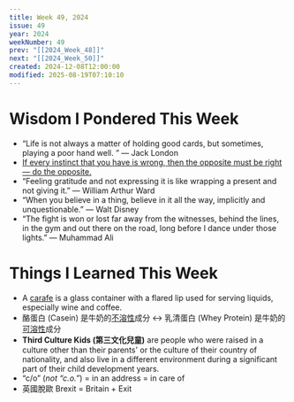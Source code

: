 ```yaml
---
title: Week 49, 2024
issue: 49
year: 2024
weekNumber: 49
prev: "[[2024_Week_48]]"
next: "[[2024_Week_50]]"
created: 2024-12-08T12:00:00
modified: 2025-08-19T07:10:10
---
```


# Wisdom I Pondered This Week

* “Life is not always a matter of holding good cards, but sometimes, playing a poor hand well. ” — Jack London
* [If every instinct that you have is wrong, then the opposite must be right — do the opposite.](https://www.youtube.com/watch?v=1Y_6fZGSOQI)
* “Feeling gratitude and not expressing it is like wrapping a present and not giving it.” — William Arthur Ward
* “When you believe in a thing, believe in it all the way, implicitly and unquestionable.” — Walt Disney
* “The fight is won or lost far away from the witnesses, behind the lines, in the gym and out there on the road, long before I dance under those lights.” — Muhammad Ali

# Things I Learned This Week

* A [carafe](https://www.google.com/search?q=carafe) is a glass container with a flared lip used for serving liquids, especially wine and coffee.
* 酪蛋白 (Casein) 是牛奶的<u>不溶性</u>成分 ↔ 乳清蛋白 (Whey Protein) 是牛奶的<u>可溶性</u>成分
* **Third Culture Kids (第三文化兒童)** are people who were raised in a culture other than their parents' or the culture of their country of nationality, and also live in a different environment during a significant part of their child development years.
* “c/o” (_not “c.o.”_) = in an address = in care of
* 英國脫歐 Brexit = Britain + Exit
